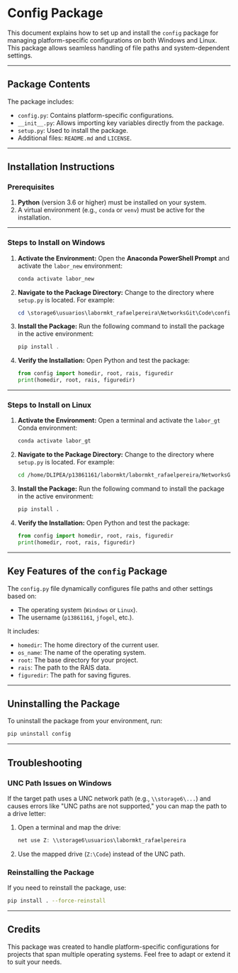 # Config Package

This document explains how to set up and install the `config` package for managing platform-specific configurations on both Windows and Linux. This package allows seamless handling of file paths and system-dependent settings.

---

## Package Contents

The package includes:

- `config.py`: Contains platform-specific configurations.
- `__init__.py`: Allows importing key variables directly from the package.
- `setup.py`: Used to install the package.
- Additional files: `README.md` and `LICENSE`.

---

## Installation Instructions

### Prerequisites
1. **Python** (version 3.6 or higher) must be installed on your system.
2. A virtual environment (e.g., `conda` or `venv`) must be active for the installation.

---

### Steps to Install on **Windows**

1. **Activate the Environment:**
   Open the **Anaconda PowerShell Prompt** and activate the `labor_new` environment:
   ```powershell
   conda activate labor_new
   ```

2. **Navigate to the Package Directory:**
   Change to the directory where `setup.py` is located. For example:
   ```powershell
   cd \storage6\usuarios\labormkt_rafaelpereira\NetworksGit\Code\config
   ```

3. **Install the Package:**
   Run the following command to install the package in the active environment:
   ```powershell
   pip install .
   ```

4. **Verify the Installation:**
   Open Python and test the package:
   ```python
   from config import homedir, root, rais, figuredir
   print(homedir, root, rais, figuredir)
   ```

---

### Steps to Install on **Linux**

1. **Activate the Environment:**
   Open a terminal and activate the `labor_gt` Conda environment:
   ```bash
   conda activate labor_gt
   ```

2. **Navigate to the Package Directory:**
   Change to the directory where `setup.py` is located. For example:
   ```bash
   cd /home/DLIPEA/p13861161/labormkt/labormkt_rafaelpereira/NetworksGit/Code/config
   ```

3. **Install the Package:**
   Run the following command to install the package in the active environment:
   ```bash
   pip install .
   ```

4. **Verify the Installation:**
   Open Python and test the package:
   ```python
   from config import homedir, root, rais, figuredir
   print(homedir, root, rais, figuredir)
   ```

---

## Key Features of the `config` Package

The `config.py` file dynamically configures file paths and other settings based on:
- The operating system (`Windows` or `Linux`).
- The username (`p13861161`, `jfogel`, etc.).

It includes:
- `homedir`: The home directory of the current user.
- `os_name`: The name of the operating system.
- `root`: The base directory for your project.
- `rais`: The path to the RAIS data.
- `figuredir`: The path for saving figures.

---

## Uninstalling the Package

To uninstall the package from your environment, run:
```bash
pip uninstall config
```

---

## Troubleshooting

### **UNC Path Issues on Windows**
If the target path uses a UNC network path (e.g., `\\storage6\...`) and causes errors like "UNC paths are not supported," you can map the path to a drive letter:
1. Open a terminal and map the drive:
   ```powershell
   net use Z: \\storage6\usuarios\labormkt_rafaelpereira
   ```
2. Use the mapped drive (`Z:\Code`) instead of the UNC path.

### **Reinstalling the Package**
If you need to reinstall the package, use:
```bash
pip install . --force-reinstall
```

---

## Credits

This package was created to handle platform-specific configurations for projects that span multiple operating systems. Feel free to adapt or extend it to suit your needs.


